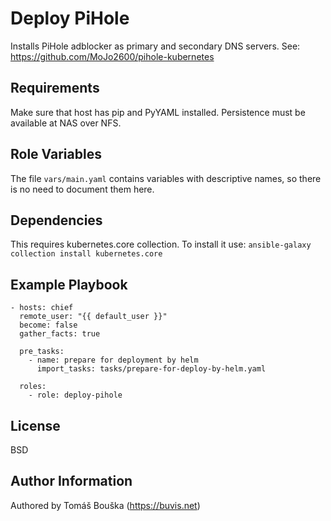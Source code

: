 Deploy PiHole
==============

Installs PiHole adblocker as primary and secondary DNS servers. See: https://github.com/MoJo2600/pihole-kubernetes

Requirements
------------

Make sure that host has pip and PyYAML installed. Persistence must be available at NAS over NFS.

Role Variables
--------------

The file `vars/main.yaml` contains variables with descriptive names, so there is no need to document them here.

Dependencies
------------

This requires kubernetes.core collection. To install it use: `ansible-galaxy collection install kubernetes.core`

Example Playbook
----------------

```
- hosts: chief
  remote_user: "{{ default_user }}"
  become: false
  gather_facts: true

  pre_tasks:
    - name: prepare for deployment by helm
      import_tasks: tasks/prepare-for-deploy-by-helm.yaml

  roles:
    - role: deploy-pihole
```

License
-------

BSD

Author Information
------------------

Authored by Tomáš Bouška (https://buvis.net)
